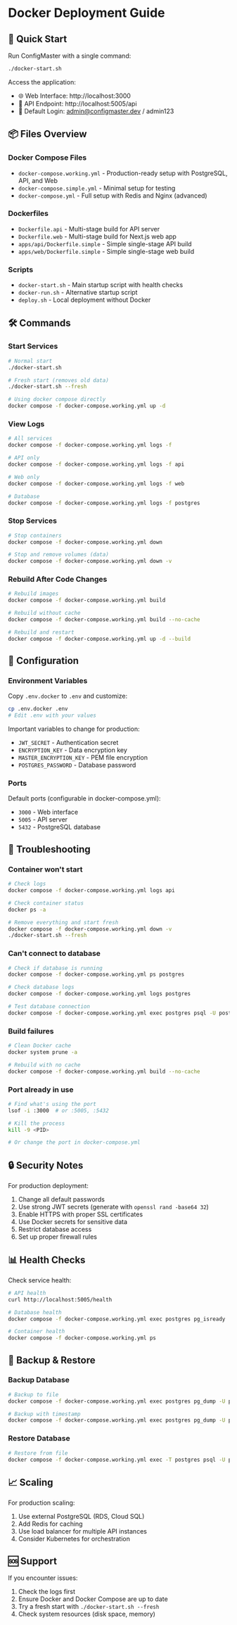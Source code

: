 # Docker Deployment Guide

## 🚀 Quick Start

Run ConfigMaster with a single command:

```bash
./docker-start.sh
```

Access the application:
- 🌐 Web Interface: http://localhost:3000
- 🔌 API Endpoint: http://localhost:5005/api
- 📧 Default Login: admin@configmaster.dev / admin123

## 📦 Files Overview

### Docker Compose Files
- `docker-compose.working.yml` - Production-ready setup with PostgreSQL, API, and Web
- `docker-compose.simple.yml` - Minimal setup for testing
- `docker-compose.yml` - Full setup with Redis and Nginx (advanced)

### Dockerfiles
- `Dockerfile.api` - Multi-stage build for API server
- `Dockerfile.web` - Multi-stage build for Next.js web app
- `apps/api/Dockerfile.simple` - Simple single-stage API build
- `apps/web/Dockerfile.simple` - Simple single-stage web build

### Scripts
- `docker-start.sh` - Main startup script with health checks
- `docker-run.sh` - Alternative startup script
- `deploy.sh` - Local deployment without Docker

## 🛠️ Commands

### Start Services
```bash
# Normal start
./docker-start.sh

# Fresh start (removes old data)
./docker-start.sh --fresh

# Using docker compose directly
docker compose -f docker-compose.working.yml up -d
```

### View Logs
```bash
# All services
docker compose -f docker-compose.working.yml logs -f

# API only
docker compose -f docker-compose.working.yml logs -f api

# Web only
docker compose -f docker-compose.working.yml logs -f web

# Database
docker compose -f docker-compose.working.yml logs -f postgres
```

### Stop Services
```bash
# Stop containers
docker compose -f docker-compose.working.yml down

# Stop and remove volumes (data)
docker compose -f docker-compose.working.yml down -v
```

### Rebuild After Code Changes
```bash
# Rebuild images
docker compose -f docker-compose.working.yml build

# Rebuild without cache
docker compose -f docker-compose.working.yml build --no-cache

# Rebuild and restart
docker compose -f docker-compose.working.yml up -d --build
```

## 🔧 Configuration

### Environment Variables
Copy `.env.docker` to `.env` and customize:

```bash
cp .env.docker .env
# Edit .env with your values
```

Important variables to change for production:
- `JWT_SECRET` - Authentication secret
- `ENCRYPTION_KEY` - Data encryption key
- `MASTER_ENCRYPTION_KEY` - PEM file encryption
- `POSTGRES_PASSWORD` - Database password

### Ports
Default ports (configurable in docker-compose.yml):
- `3000` - Web interface
- `5005` - API server
- `5432` - PostgreSQL database

## 🐛 Troubleshooting

### Container won't start
```bash
# Check logs
docker compose -f docker-compose.working.yml logs api

# Check container status
docker ps -a

# Remove everything and start fresh
docker compose -f docker-compose.working.yml down -v
./docker-start.sh --fresh
```

### Can't connect to database
```bash
# Check if database is running
docker compose -f docker-compose.working.yml ps postgres

# Check database logs
docker compose -f docker-compose.working.yml logs postgres

# Test database connection
docker compose -f docker-compose.working.yml exec postgres psql -U postgres -d config_management
```

### Build failures
```bash
# Clean Docker cache
docker system prune -a

# Rebuild with no cache
docker compose -f docker-compose.working.yml build --no-cache
```

### Port already in use
```bash
# Find what's using the port
lsof -i :3000  # or :5005, :5432

# Kill the process
kill -9 <PID>

# Or change the port in docker-compose.yml
```

## 🔒 Security Notes

For production deployment:
1. Change all default passwords
2. Use strong JWT secrets (generate with `openssl rand -base64 32`)
3. Enable HTTPS with proper SSL certificates
4. Use Docker secrets for sensitive data
5. Restrict database access
6. Set up proper firewall rules

## 📊 Health Checks

Check service health:
```bash
# API health
curl http://localhost:5005/health

# Database health
docker compose -f docker-compose.working.yml exec postgres pg_isready

# Container health
docker compose -f docker-compose.working.yml ps
```

## 🔄 Backup & Restore

### Backup Database
```bash
# Backup to file
docker compose -f docker-compose.working.yml exec postgres pg_dump -U postgres config_management > backup.sql

# Backup with timestamp
docker compose -f docker-compose.working.yml exec postgres pg_dump -U postgres config_management > backup_$(date +%Y%m%d_%H%M%S).sql
```

### Restore Database
```bash
# Restore from file
docker compose -f docker-compose.working.yml exec -T postgres psql -U postgres config_management < backup.sql
```

## 📈 Scaling

For production scaling:
1. Use external PostgreSQL (RDS, Cloud SQL)
2. Add Redis for caching
3. Use load balancer for multiple API instances
4. Consider Kubernetes for orchestration

## 🆘 Support

If you encounter issues:
1. Check the logs first
2. Ensure Docker and Docker Compose are up to date
3. Try a fresh start with `./docker-start.sh --fresh`
4. Check system resources (disk space, memory)